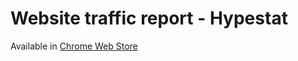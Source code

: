 # Website traffic report - Hypestat

Available in [Chrome Web Store](https://chrome.google.com/webstore/detail/hypestat/gdgjcebmgkdlcmchhmaemcbmmkjelkfn)